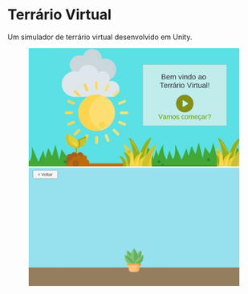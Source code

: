 # Terrário Virtual
Um simulador de terrário virtual desenvolvido em Unity.

<p align="center">
  <img width="420" src="https://github.com/AlexSerodio/terrario-virtual/blob/master/img/menu.png">
  <img width="420" src="https://github.com/AlexSerodio/terrario-virtual/blob/master/img/main0.1.png">
</p>
